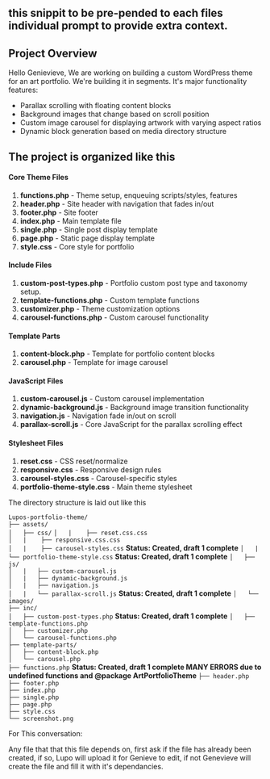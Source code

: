 ## this snippit to be pre-pended to each files individual prompt to provide extra context.
## Project Overview
Hello Genievieve, 
We are  working on building a custom WordPress theme for an art portfolio. We're building it in segments. It's major functionality features:
- Parallax scrolling with floating content blocks
- Background images that change based on scroll position
- Custom image carousel for displaying artwork with varying aspect ratios
- Dynamic block generation based on media directory structure

## The project is organized like this

#### Core Theme Files
1. **functions.php** - Theme setup, enqueuing scripts/styles, features
2. **header.php** - Site header with navigation that fades in/out
3. **footer.php** - Site footer
4. **index.php** - Main template file
5. **single.php** - Single post display template
6. **page.php** - Static page display template
7. **style.css** - Core style for portfolio

#### Include Files
1. **custom-post-types.php** - Portfolio custom post type and taxonomy setup. 
2. **template-functions.php** - Custom template functions
3. **customizer.php** - Theme customization options
4. **carousel-functions.php** - Custom carousel functionality

#### Template Parts
1. **content-block.php** - Template for portfolio content blocks
2. **carousel.php** - Template for image carousel

#### JavaScript Files
1. **custom-carousel.js** - Custom carousel implementation
2. **dynamic-background.js** - Background image transition functionality
3. **navigation.js** - Navigation fade in/out on scroll
4. **parallax-scroll.js** - Core JavaScript for the parallax scrolling effect

#### Stylesheet Files
1. **reset.css** - CSS reset/normalize
2. **responsive.css** - Responsive design rules
3. **carousel-styles.css** - Carousel-specific styles
4. **portfolio-theme-style.css** - Main theme stylesheet 

The directory structure is laid out like this

`Lupos-portfolio-theme/`  
`├── assets/`  
`│   ├── css/` 
`│   |    ├── reset.css.css`  
`│   |    ├── responsive.css.css`  
`│   |    ├── carousel-styles.css`       **Status: Created, draft 1 complete**
`│   |    └── portfolio-theme-style.css` **Status: Created, draft 1 complete** 
`│   ├── js/`  
`│   |   ├── custom-carousel.js`  
`│   |   ├── dynamic-background.js`  
`│   |   ├── navigation.js`  
`│   |   └── parallax-scroll.js`         **Status: Created, draft 1 complete**
`│   └── images/`  
`├── inc/`  
`│   ├── custom-post-types.php`          **Status: Created, draft 1 complete**
`│   ├── template-functions.php`  
`│   ├── customizer.php`  
`│   └── carousel-functions.php`  
`├── template-parts/`  
`│   ├── content-block.php`  
`│   └── carousel.php`  
`├── functions.php`                      **Status: Created, draft 1 complete MANY ERRORS due to undefined functions and @package ArtPortfolioTheme**
`├── header.php`  
`├── footer.php`  
`├── index.php`  
`├── single.php`  
`├── page.php`  
`├── style.css`  
`└── screenshot.png`

For This conversation:
<INSERT SPECIFIC FILE PROMPT HERE>

Any file that that this file depends on, first ask if the file has already been created, if so, Lupo will upload it for Genieve to edit, if not Genevieve will create the file and fill it with it's dependancies. 